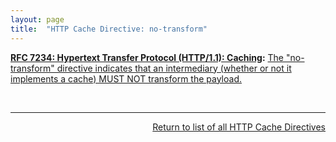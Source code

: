 ```yaml
---
layout: page
title:  "HTTP Cache Directive: no-transform"
---
```


**[RFC 7234: Hypertext Transfer Protocol (HTTP/1.1): Caching](/specs/IETF/RFC/7234 "The Hypertext Transfer Protocol (HTTP) is an application-level protocol for distributed, collaborative, hypertext information systems. This document defines requirements on HTTP caches and the associated header fields that control cache behavior or indicate cacheable response messages."):** [The "no-transform" directive indicates that an intermediary (whether or not it implements a cache) MUST NOT transform the payload.](http://tools.ietf.org/html/rfc7234#section-5.2.1.6)

<br/>
<hr/>

<p style="text-align: right"><a href="../http-cache-directives">Return to list of all HTTP Cache Directives</a></p>